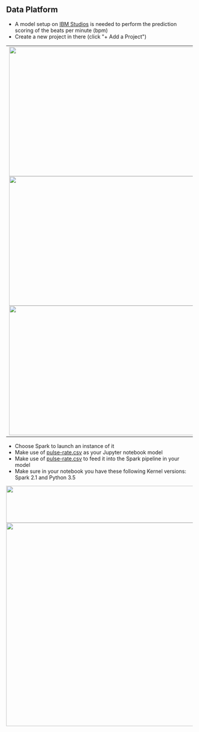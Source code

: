 ## Data Platform
- A model setup on [IBM Studios](https://dataplatform.ibm.com) is needed to perform the prediction scoring of the beats per minute (bpm)
- Create a new project in there (click "+ Add a Project")
<table align="center"><tr>
<td><img src="https://raw.githubusercontent.com/hovig/pulse-iot-wml-mobile-health/master/public/img/ml-addproject-1.png" width="500" height="350"><br>
<img src="https://raw.githubusercontent.com/hovig/pulse-iot-wml-mobile-health/master/public/img/ml-addproject-2.png" width="500" height="350"><br>
<img src="https://raw.githubusercontent.com/hovig/pulse-iot-wml-mobile-health/master/public/img/ml-addproject-3.png" width="500" height="350"></td>
</tr></table>

- Choose Spark to launch an instance of it
- Make use of [pulse-rate.csv](https://github.com/hovig/gyro-watson-ml/blob/master/Pulse\Rates.ipynb) as your Jupyter notebook model
- Make use of [pulse-rate.csv](https://github.com/hovig/gyro-watson-ml/blob/master/pulse-rate.csv) to feed it into the Spark pipeline in your model
- Make sure in your notebook you have these following Kernel versions: Spark 2.1 and Python 3.5

<img src="https://raw.githubusercontent.com/hovig/pulse-iot-wml-mobile-health/master/public/img/kernel-python-spark-versions.png" width="650" height="100">

<img src="https://raw.githubusercontent.com/hovig/pulse-iot-wml-mobile-health/master/public/img/ml-kernel.png" width="900" height="550">
